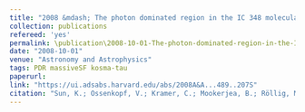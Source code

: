 ```yaml
---
title: "2008 &mdash; The photon dominated region in the IC 348 molecular cloud"
collection: publications
refereed: 'yes'
permalink: \publication\2008-10-01-The-photon-dominated-region-in-the-IC-348-molecular-cloud
date: "2008-10-01"
venue: "Astronomy and Astrophysics"
tags: PDR massiveSF kosma-tau
paperurl:
link: "https://ui.adsabs.harvard.edu/abs/2008A&A...489..207S"
citation: "Sun, K.; Ossenkopf, V.; Kramer, C.; Mookerjea, B.; Röllig, M.; Cubick, M.; Stutzki, J., Astronomy and Astrophysics, Volume 489, Issue 1, 2008, pp.207-216"
---
```

